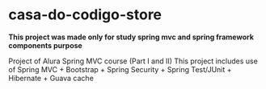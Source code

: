 # casa-do-codigo-store

<b>This project was made only for study spring mvc and spring framework components purpose</b>

Project of Alura Spring MVC course (Part I and II)
This project includes use of Spring MVC + Bootstrap + Spring Security + Spring Test/JUnit + Hibernate + Guava cache


